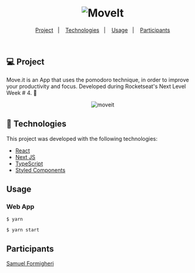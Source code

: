 <h1 align="center">
    <img alt="MoveIt" title="MoveIt" src="https://user-images.githubusercontent.com/62508848/109344132-141a1280-784d-11eb-8d67-a10d37c0392b.png" />
</h1>
 

<p align="center">
  <a href="#-projeto">Project</a>&nbsp;&nbsp;&nbsp;|&nbsp;&nbsp;&nbsp;
  <a href="#-tecnologias">Technologies</a>&nbsp;&nbsp;&nbsp;|&nbsp;&nbsp;&nbsp;
  <a href="#-usage">Usage</a>&nbsp;&nbsp;&nbsp;|&nbsp;&nbsp;&nbsp;
  <a href="#-participants">Participants</a>
</p>

<br>

## 💻 Project

Move.it is an App that uses the pomodoro technique, in order to improve your productivity and focus. Developed during Rocketseat's Next Level Week # 4. 💜

<p align="center">
  <img alt="moveit" title="moveit" src="https://user-images.githubusercontent.com/62508848/109344407-6fe49b80-784d-11eb-955b-c7840f2aed88.gif" />
</p>

## 🚀 Technologies

This project was developed with the following technologies:

- [React](https://reactjs.org)
- [Next JS](https://nextjs.org/)
- [TypeScript](https://www.typescriptlang.org/)
- [Styled Components](https://styled-components.com/)

## Usage

 ### Web App
  
    $ yarn
    
    $ yarn start
    


## Participants

[Samuel Formigheri](https://github.com/SamuelFormigheri)
